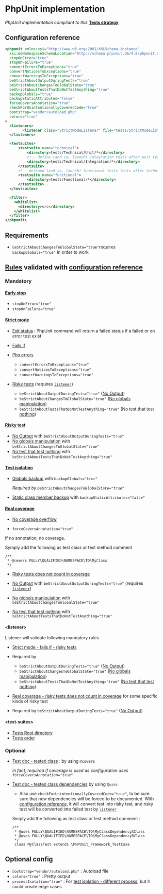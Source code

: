 # PhpUnit implementation

*PhpUnit implementation compliant to this* **[Tests strategy](../TESTS_STRATEGY.md)**

## Configuration reference
```xml
<phpunit xmlns:xsi="http://www.w3.org/2001/XMLSchema-instance"
  xsi:noNamespaceSchemaLocation="http://schema.phpunit.de/4.8/phpunit.xsd"
  stopOnError="true"
  stopOnFailure="true"
  convertErrorsToExceptions="true"
  convertNoticesToExceptions="true"
  convertWarningsToExceptions="true"
  beStrictAboutOutputDuringTests="true"
  beStrictAboutChangesToGlobalState="true"
  beStrictAboutTestsThatDoNotTestAnything="true"
  backupGlobals="true"
  backupStaticAttributes="false"
  forceCoversAnnotation="true"
  checkForUnintentionallyCoveredCode="true"
  bootstrap="vendor/autoload.php"
  colors="true"
>
  <listeners>
        <listener class="StrictModeListener" file="tests/StrictModeListener.php"/>
  </listeners>

  <testsuites>
      <testsuite name="technical">
          <directory>tests/Technical/Unit/*</directory>
          <!-- define (and so, launch) integration tests after unit tests => slower than unit tests -->
          <directory>tests/Technical/Integration/*</directory>
      </testsuite>
      <!-- defined (and so, launch) functional tests tests after technical tests => slower than technical tests -->
      <testsuite name="functional">
          <directory>tests/Functional/*</directory>
      </testsuite>
  </testsuites>

  <filter>
    <whitelist>
      <directory>src</directory>
    </whitelist>
  </filter>
</phpunit>
```
## Requirements

  * `beStrictAboutChangesToGlobalState="true"`requires `backupGlobals="true"` in order to work

## [Rules](../TESTS_STRATEGY.md#rules) validated with [configuration reference](#configuration-reference)

### Mandatory

#### [Early stop](../TESTS_STRATEGY.md#rules-early-stop)

* `stopOnError="true"`
* `stopOnFailure="true"`

#### [Strict mode](../TESTS_STRATEGY.md#rules-strict-mode)

* [Exit status](../TESTS_STRATEGY.md#exit-status) : PhpUnit command will return a failed status if a failed or on error test exist
* [Fails if](../TESTS_STRATEGY.md#rules-strict-mode-fails-if)
 
 * [Php errors](../TESTS_STRATEGY.md#rules-strict-mode-fails-if-php-errors)

    * `convertErrorsToExceptions="true"`
    * `convertNoticesToExceptions="true"`
    * `convertWarningsToExceptions="true"`
    
 * [Risky tests](../TESTS_STRATEGY.md#rules-strict-mode-fails-if-risky-tests) (requires [`listener`](#listener))

    * `beStrictAboutOutputDuringTests="true"` ([No Output](../TESTS_STRATEGY.md#rules-risky-tests-output))
    * `beStrictAboutChangesToGlobalState="true"` ([No globals manipulation](../TESTS_STRATEGY.md#rules-risky-tests-manipulate-globals))
    * `beStrictAboutTestsThatDoNotTestAnything="true"` ([No test that test nothing](../TESTS_STRATEGY.md#rules-risky-tests-test-nothing))

#### [Risky test](../TESTS_STRATEGY.md#rules-risky-tests)

 * [No Output](../TESTS_STRATEGY.md#rules-risky-tests-output) with `beStrictAboutOutputDuringTests="true"` 
 * [No globals manipulation](../TESTS_STRATEGY.md#rules-risky-tests-manipulate-globals) with `beStrictAboutChangesToGlobalState="true"`
 * [No test that test nothing](../TESTS_STRATEGY.md#rules-risky-tests-test-nothing) with `beStrictAboutTestsThatDoNotTestAnything="true"`

#### [Test isolation](../TESTS_STRATEGY.md#rules-tests-isolation)
    
 * [Globals backup](../TESTS_STRATEGY.md#rules-tests-isolation-globals) with `backupGlobals="true"`
      
   *Required by `beStrictAboutChangesToGlobalState="true"`*

 * [Static class member backup](../TESTS_STRATEGY.md#rules-tests-isolation-static-class-member) with `backupStaticAttributes="false"`
  
#### [Real coverage](../TESTS_STRATEGY.md#rules-real-coverage)
    
 * [No coverage overflow](../TESTS_STRATEGY.md#rules-real-coverage-overflow)
      
  * `forceCoversAnnotation="true"`

  If no annotation, no coverage.

  Symply add the following as test class or test method comment

  ```
  /**
   * @covers FULLY\QUALIFIED\NAMESPACE\TO\MyClass
   */
  ```

 * [Risky tests does not count in coverage](../TESTS_STRATEGY.md#rules-real-coverage-risky-tests)
    
  * [No Output](../TESTS_STRATEGY.md#rules-risky-tests-output) with `beStrictAboutOutputDuringTests="true"` (requires [`listener`](#listener))
  * [No globals manipulation](../TESTS_STRATEGY.md#rules-risky-tests-manipulate-globals) with `beStrictAboutChangesToGlobalState="true"`
  * [No test that test nothing](../TESTS_STRATEGY.md#rules-risky-tests-test-nothing) with `beStrictAboutTestsThatDoNotTestAnything="true"`

<a name="listener"></a>
#### \<listener>
      
Listener will validate following mandatory rules

 * [Strict mode - fails if - risky tests](../TESTS_STRATEGY.md#rules-strict-mode-fails-if-risky-tests)

  * Required by 
      
    * `beStrictAboutOutputDuringTests="true"` ([No Output](../TESTS_STRATEGY.md#rules-risky-tests-output))
    * `beStrictAboutChangesToGlobalState="true"` ([No globals manipulation](../TESTS_STRATEGY.md#rules-risky-tests-manipulate-globals))
    * `beStrictAboutTestsThatDoNotTestAnything="true"` ([No test that test nothing](../TESTS_STRATEGY.md#rules-risky-tests-test-nothing))

 * [Real coverage - risky tests  does not count in coverage](../TESTS_STRATEGY.md#rules-real-coverage-risky-tests) for some specific kinds of risky test   
      
  * Required by `beStrictAboutOutputDuringTests="true"` ([No Output](../TESTS_STRATEGY.md#rules-risky-tests-output))
 
<a name="test-suites"></a>
#### \<test-suites>
    
  * [Tests Root directory](../TESTS_STRATEGY.md#tests-root-directory)
  * [Tests order](../TESTS_STRATEGY.md#tests-order)

### Optional

 * [Test doc - tested class](../TESTS_STRATEGY.md#rules-test-documentation-tested-class-description) : by using `@covers`
      
   *In fact, required if coverage is used as configuration uses `forceCoversAnnotation="true"`*

 * [Test doc - tested class dependencies](../TESTS_STRATEGY.md#rules-test-documentation-tested-class-dependencies-description) by using `@uses`
  
    * Also use `checkForUnintentionallyCoveredCode="true"`, to be sure sure that new dependencies will be forced to be documented. With [configuration reference](#configuration-reference), it will convert test into risky test, and risky test will be converted into failed test by [`listener`](#listener)
      
    Simply add the following as test class or test method comment : 
    ```
    /**
     * @uses FULLY\QUALIFIED\NAMESPACE\TO\MyClassDependencyAClass
     * @uses FULLY\QUALIFIED\NAMESPACE\TO\MyClassDependencyBClass
     */
     class MyClassTest extends \PHPUnit_Framework_TestCase
     ```

## Optional config
  
 * `bootstrap="vendor/autoload.php"` : Autoload file
 * `colors="true"` : Pretty output
 * `processIsolation="true"` : For [test isolation - different process](../TESTS_STRATEGY.md#rules-tests-isolation-different-process), but it could create edge cases
